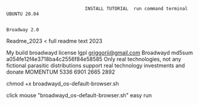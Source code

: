                                  INSTALL TUTORIAL  run command terminal UBUNTU 20.04

                                                                          Broadway 2.0

Readme_2023 < full readme text 2023

My build broadwayd license lgpl griggorii@gmail.com
Broadwayd md5sum a054fe12f4e3718ba4c2556f84e58585
Only real technologies, not any fictional parasitic distributions support real technology investments and donate MOMENTUM 5336 6901 2665 2892

chmod +x broadwayd_os-default-browser.sh

click mouse "broadwayd_os-default-browser.sh" easy run
